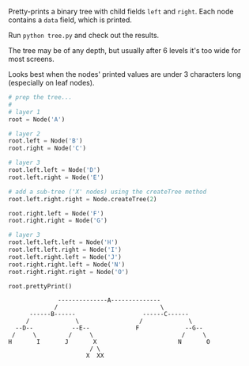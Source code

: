 Pretty-prints a binary tree with child fields `left` and `right`. Each node contains a `data` field, which is printed.

Run `python tree.py` and check out the results.

The tree may be of any depth, but usually after 6 levels it's too wide for most screens.

Looks best when the nodes' printed values are under 3 characters long (especially on leaf nodes).

```python
# prep the tree...
# 
# layer 1
root = Node('A')

# layer 2
root.left = Node('B')
root.right = Node('C')

# layer 3
root.left.left = Node('D')
root.left.right = Node('E')

# add a sub-tree ('X' nodes) using the createTree method
root.left.right.right = Node.createTree(2)

root.right.left = Node('F')
root.right.right = Node('G')

# layer 3
root.left.left.left = Node('H')
root.left.left.right = Node('I')
root.left.right.left = Node('J')
root.right.right.left = Node('N')
root.right.right.right = Node('O')

root.prettyPrint()


```

                  --------------A-------------- 
                 /                             \
          ------B------                   ------C------ 
         /             \                 /             \
      --D--           --E--             F             --G-- 
     /     \         /     \                         /     \
    H       I       J       X                       N       O 
                           / \                                
                          X  XX                                
